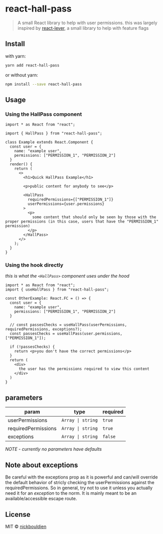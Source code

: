 # react-hall-pass

> A small React library to help with user permissions. this was largely inspired by [react-lever](https://github.com/medipass/react-lever), a small library to help with feature flags

## Install

with yarn:
```bash
yarn add react-hall-pass
```

or without yarn:
```bash
npm install --save react-hall-pass
```

## Usage

### Using the HallPass component

```tsx
import * as React from "react";

import { HallPass } from "react-hall-pass";

class Example extends React.Component {
  const user = {
    name: "example user",
    permissions: ["PERMISSION_1", "PERMISSION_2"]
  }
  render() {
    return (
      <>
        <h1>Quick HallPass Example</h1>

        <p>public content for anybody to see</p>

        <HallPass
          requiredPermissions={["PERMISSION_1"]}
          userPermissions={user.permissions}
        >
          <p>
            some content that should only be seen by those with the proper permissions (in this case, users that have the "PERMISSION_1" permission)
          </p>
        </HallPass>
      </>
    );
  }
}
```

### Using the hook directly
*this is what the `<HallPass>` component uses under the hood*

```tsx
import * as React from "react";
import { useHallPass } from "react-hall-pass";

const OtherExample: React.FC = () => {
  const user = {
    name: "example user",
    permissions: ["PERMISSION_1", "PERMISSION_2"]
  }

  // const passesChecks = useHallPass(userPermissions, requiredPermissions, exceptions?);
  const passesChecks = useHallPass(user.permissions, ["PERMISSION_1"]);

  if (!passesChecks) {
    return <p>you don't have the correct permissions</p>
  }
  return (
    <div>
      the user has the permissions required to view this content
    </div>
  )
}
```

## parameters

| param               | type                                     | required |
| ------------------- | ---------------------------------------- | -------- |
| userPermissions     | <code>Array<string> &#124; string</code> | `true`   |
| requiredPermissions | <code>Array<string> &#124; string</code> | `true`   |
| exceptions          | <code>Array<string> &#124; string</code> | `false`  |

*NOTE - currently no parameters have defaults*

## Note about exceptions
Be careful with the exceptions prop as it is powerful and can/will override the default behavior of stricly checking the userPermissions against the requiredPermissions. So in general, try not to use it unless you actually need it for an _exception_ to the norm. It is mainly meant to be an available/accessible escape route.

## License

MIT © [nickbouldien](https://github.com/nickbouldien)
